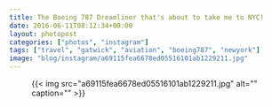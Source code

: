 ```yaml
---
title: The Boeing 787 Dreamliner that's about to take me to NYC!
date: 2016-06-11T08:12:34+00:00
layout: photopost
categories: ["photos", "instagram"]
tags: ["travel", "gatwick", "aviation", "boeing787", "newyork"]
image: "blog/instagram/a69115fea6678ed05516101ab1229211.jpg"
---
```


<figure class="photo photo--square">
  {{< img src="a69115fea6678ed05516101ab1229211.jpg" alt="" caption="" >}}

</figure>


